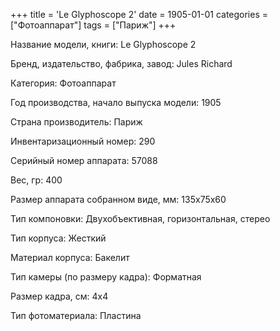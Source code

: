 +++
title = 'Le Glyphoscope 2'
date = 1905-01-01
categories = ["Фотоаппарат"]
tags = ["Париж"]
+++

Название модели, книги: Le Glyphoscope 2

Бренд, издательство, фабрика, завод: Jules Richard

Категория: Фотоаппарат

Год производства, начало выпуска модели: 1905

Страна производитель: Париж

Инвентаризационный номер: 290

Серийный номер аппарата: 57088

Вес, гр: 400

Размер аппарата  собранном виде, мм: 135х75х60

Тип компоновки: Двухобъективная, горизонтальная, стерео

Тип корпуса: Жесткий

Материал корпуса: Бакелит

Тип камеры (по размеру кадра): Форматная

Размер кадра, см: 4х4

Тип фотоматериала: Пластина

